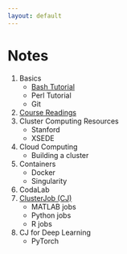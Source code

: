 ```yaml
---
layout: default 
---
```


# [](#notes)Notes

1.  Basics
    - [Bash Tutorial](bash-tutorial/bash-tutorial)
    - Perl Tutorial
    - Git
1.  [Course Readings](readings)
1.  Cluster Computing Resources
    - Stanford
    - XSEDE
1.  Cloud Computing
    - Building a cluster
1.  Containers
    - Docker
    - Singularity
1.  CodaLab
1.  [ClusterJob (CJ)](http://clusterjob.org)
    - MATLAB jobs
    - Python jobs
    - R jobs
1.  CJ for Deep Learning
    - PyTorch
